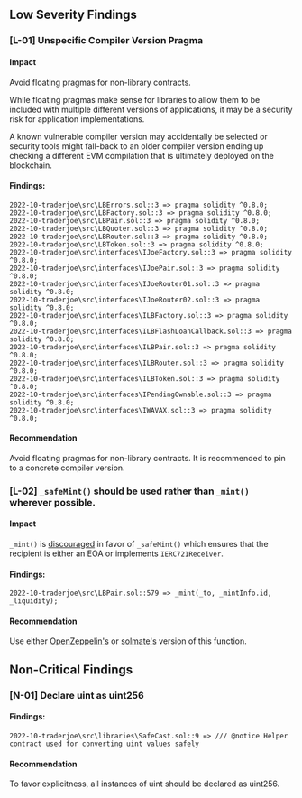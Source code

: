 ## Low Severity Findings
### [L-01] Unspecific Compiler Version Pragma
#### Impact
Avoid floating pragmas for non-library contracts.

While floating pragmas make sense for libraries to allow them to be included with multiple different versions of applications, it may be a security risk for application implementations.

A known vulnerable compiler version may accidentally be selected or security tools might fall-back to an older compiler version ending up checking a different EVM compilation that is ultimately deployed on the blockchain.
#### Findings:
```solidity
2022-10-traderjoe\src\LBErrors.sol::3 => pragma solidity ^0.8.0;
2022-10-traderjoe\src\LBFactory.sol::3 => pragma solidity ^0.8.0;
2022-10-traderjoe\src\LBPair.sol::3 => pragma solidity ^0.8.0;
2022-10-traderjoe\src\LBQuoter.sol::3 => pragma solidity ^0.8.0;
2022-10-traderjoe\src\LBRouter.sol::3 => pragma solidity ^0.8.0;
2022-10-traderjoe\src\LBToken.sol::3 => pragma solidity ^0.8.0;
2022-10-traderjoe\src\interfaces\IJoeFactory.sol::3 => pragma solidity ^0.8.0;
2022-10-traderjoe\src\interfaces\IJoePair.sol::3 => pragma solidity ^0.8.0;
2022-10-traderjoe\src\interfaces\IJoeRouter01.sol::3 => pragma solidity ^0.8.0;
2022-10-traderjoe\src\interfaces\IJoeRouter02.sol::3 => pragma solidity ^0.8.0;
2022-10-traderjoe\src\interfaces\ILBFactory.sol::3 => pragma solidity ^0.8.0;
2022-10-traderjoe\src\interfaces\ILBFlashLoanCallback.sol::3 => pragma solidity ^0.8.0;
2022-10-traderjoe\src\interfaces\ILBPair.sol::3 => pragma solidity ^0.8.0;
2022-10-traderjoe\src\interfaces\ILBRouter.sol::3 => pragma solidity ^0.8.0;
2022-10-traderjoe\src\interfaces\ILBToken.sol::3 => pragma solidity ^0.8.0;
2022-10-traderjoe\src\interfaces\IPendingOwnable.sol::3 => pragma solidity ^0.8.0;
2022-10-traderjoe\src\interfaces\IWAVAX.sol::3 => pragma solidity ^0.8.0;
```
#### Recommendation
Avoid floating pragmas for non-library contracts. It is recommended to pin to a concrete compiler version.

### [L-02] `_safeMint()` should be used rather than `_mint()` wherever possible.
#### Impact
`_mint()` is [discouraged](https://github.com/OpenZeppelin/openzeppelin-contracts/blob/d4d8d2ed9798cc3383912a23b5e8d5cb602f7d4b/contracts/token/ERC721/ERC721.sol#L271) in favor of `_safeMint()` which ensures that the recipient is either an EOA or implements `IERC721Receiver`.
#### Findings:
```solidity
2022-10-traderjoe\src\LBPair.sol::579 => _mint(_to, _mintInfo.id, _liquidity);
```
#### Recommendation
Use either [OpenZeppelin's](https://github.com/OpenZeppelin/openzeppelin-contracts/blob/d4d8d2ed9798cc3383912a23b5e8d5cb602f7d4b/contracts/token/ERC721/ERC721.sol#L238-L250) or [solmate's](https://github.com/transmissions11/solmate/blob/4eaf6b68202e36f67cab379768ac6be304c8ebde/src/tokens/ERC721.sol#L180) version of this function.

## Non-Critical Findings
### [N-01] Declare uint as uint256
#### Findings:
```solidity
2022-10-traderjoe\src\libraries\SafeCast.sol::9 => /// @notice Helper contract used for converting uint values safely
```
#### Recommendation
To favor explicitness, all instances of uint should be declared as uint256.